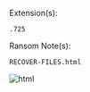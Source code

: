 Extension(s): 
```
.725
```
Ransom Note(s): 
```
RECOVER-FILES.html
```
![html](https://github.com/user-attachments/assets/3f92999c-209c-4b1b-afd2-b55418244e31)
